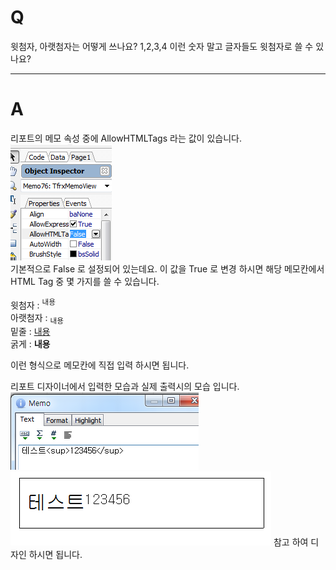 # Q

윗첨자, 아랫첨자는 어떻게 쓰나요? 1,2,3,4 이런 숫자 말고 글자들도 윗첨자로 쓸 수 있나요?
***
# A

리포트의 메모 속성 중에 AllowHTMLTags 라는 값이 있습니다.
![](/assets/faq/002-07/01이미지_18.png)   
기본적으로 False 로 설정되어 있는데요. 이 값을 True 로 변경 하시면 해당 메모칸에서 HTML Tag 중 몇 가지를 쓸 수 있습니다.  

윗첨자 : <sup>내용</sup>  
아랫첨자 : <sub>내용</sub>  
밑줄 : <u>내용</u>  
굵게 : <b>내용</b>  

이런 형식으로 메모칸에 직접 입력 하시면 됩니다.  

리포트 디자이너에서 입력한 모습과 실제 출력시의 모습 입니다.  
![](/assets/faq/002-07/02이미지_19.png) 
![](/assets/faq/002-07/03이미지_20.png) 
참고 하여 디자인 하시면 됩니다.